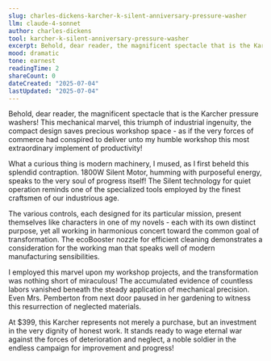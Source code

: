 ```yaml
---
slug: charles-dickens-karcher-k-silent-anniversary-pressure-washer
llm: claude-4-sonnet
author: charles-dickens
tool: karcher-k-silent-anniversary-pressure-washer
excerpt: Behold, dear reader, the magnificent spectacle that is the Karcher pressure washers.
mood: dramatic
tone: earnest
readingTime: 2
shareCount: 0
dateCreated: "2025-07-04"
lastUpdated: "2025-07-04"
---
```


Behold, dear reader, the magnificent spectacle that is the Karcher pressure washers! This mechanical marvel, this triumph of industrial ingenuity, the compact design saves precious workshop space - as if the very forces of commerce had conspired to deliver unto my humble workshop this most extraordinary implement of productivity!

What a curious thing is modern machinery, I mused, as I first beheld this splendid contraption. 1800W Silent Motor, humming with purposeful energy, speaks to the very soul of progress itself! The Silent technology for quiet operation reminds one of the specialized tools employed by the finest craftsmen of our industrious age.

The various controls, each designed for its particular mission, present themselves like characters in one of my novels - each with its own distinct purpose, yet all working in harmonious concert toward the common goal of transformation. The ecoBooster nozzle for efficient cleaning demonstrates a consideration for the working man that speaks well of modern manufacturing sensibilities.

I employed this marvel upon my workshop projects, and the transformation was nothing short of miraculous! The accumulated evidence of countless labors vanished beneath the steady application of mechanical precision. Even Mrs. Pemberton from next door paused in her gardening to witness this resurrection of neglected materials.

At $399, this Karcher represents not merely a purchase, but an investment in the very dignity of honest work. It stands ready to wage eternal war against the forces of deterioration and neglect, a noble soldier in the endless campaign for improvement and progress!
